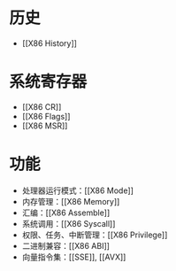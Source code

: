 # 历史

- [[X86 History]]

# 系统寄存器

- [[X86 CR]]
- [[X86 Flags]]
- [[X86 MSR]]

# 功能

- 处理器运行模式：[[X86 Mode]]
- 内存管理：[[X86 Memory]]
- 汇编：[[X86 Assemble]]
- 系统调用：[[X86 Syscall]]
- 权限、任务、中断管理：[[X86 Privilege]]
- 二进制兼容：[[X86 ABI]]
- 向量指令集：[[SSE]], [[AVX]]
